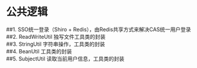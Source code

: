 # 公共逻辑  

##1. SSO统一登录（Shiro + Redis），由Redis共享方式来解决CAS统一用户登录
##2. ReadWriteUtil 独写文件工具类的封装  
##3. StringUtil  字符串操作，工具类的封装  
##4. BeanUtil  工具类的封装  
##5. SubjectUtil  读取当前用户信息，工具类的封装   